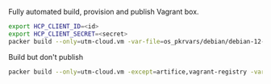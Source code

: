 

Fully automated build, provision and publish Vagrant box.

```bash
export HCP_CLIENT_ID=<id>
export HCP_CLIENT_SECRET=<secret>
packer build --only=utm-cloud.vm -var-file=os_pkrvars/debian/debian-12-aarch-cloud.pkrvars.hcl -var display_nopause=true -var boot_nopause=true -var export_nopause=true -var version=0.0.2 ./packer_templates
```

Build but don't publish
```bash
packer build --only=utm-cloud.vm -except=artifice,vagrant-registry -var-file=os_pkrvars/debian/debian-12-aarch64-cloud.pkrvars.hcl -var boot_nopause=true ./packer_templates
```